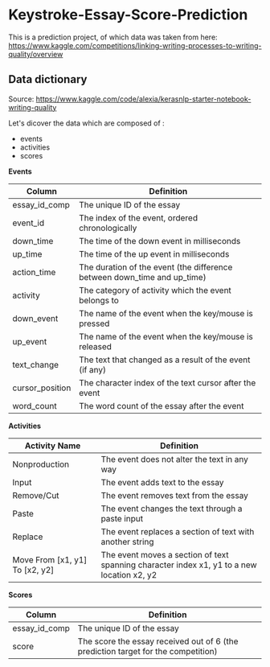 # Keystroke-Essay-Score-Prediction

This is a prediction project, of which data was taken from here: https://www.kaggle.com/competitions/linking-writing-processes-to-writing-quality/overview

## Data dictionary 

Source: https://www.kaggle.com/code/alexia/kerasnlp-starter-notebook-writing-quality

Let's dicover the data which are composed of :
- events
- activities
- scores

**Events**

| Column             | Definition                                                                |
| ------------------ | ------------------------------------------------------------------------- |
| essay_id_comp      | The unique ID of the essay                                                |
| event_id           | The index of the event, ordered chronologically                           |
| down_time          | The time of the down event in milliseconds                                |
| up_time            | The time of the up event in milliseconds                                  |
| action_time        | The duration of the event (the difference between down_time and up_time)  |
| activity           | The category of activity which the event belongs to                       |
| down_event         | The name of the event when the key/mouse is pressed                       |
| up_event           | The name of the event when the key/mouse is released                      |
| text_change        | The text that changed as a result of the event (if any)                   |
| cursor_position    | The character index of the text cursor after the event                    |
| word_count         | The word count of the essay after the event                               |

**Activities**

| Activity Name                  | Definition                                                                                 |
| ------------------------------ | ------------------------------------------------------------------------------------------ |
| Nonproduction                  | The event does not alter the text in any way                                               |
| Input                          | The event adds text to the essay                                                           |
| Remove/Cut                     | The event removes text from the essay                                                      |
| Paste                          | The event changes the text through a paste input                                           |
| Replace                        | The event replaces a section of text with another string                                   |
| Move From [x1, y1] To [x2, y2] | The event moves a section of text spanning character index x1, y1 to a new location x2, y2 |

**Scores**

| Column         | Definition                                                                        |
| -------------- | --------------------------------------------------------------------------------- |
| essay_id_comp  | The unique ID of the essay                                                        |
| score          | The score the essay received out of 6 (the prediction target for the competition) |